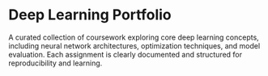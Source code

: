# Deep Learning Portfolio
A curated collection of coursework exploring core deep learning concepts, including neural network architectures, optimization techniques, and model evaluation. Each assignment is clearly documented and structured for reproducibility and learning.
